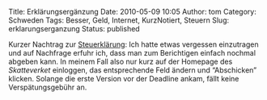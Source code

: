 Title: Erklärungsergänzung
Date: 2010-05-09 10:05
Author: tom
Category: Schweden
Tags: Besser, Geld, Internet, KurzNotiert, Steuern
Slug: erklarungserganzung
Status: published

Kurzer Nachtrag zur
[Steuerklärung](http://www.fiket.de/2010/05/03/deklaration/): Ich hatte
etwas vergessen einzutragen und auf Nachfrage erfuhr ich, dass man zum
Berichtigen einfach nochmal abgeben kann. In meinem Fall also nur kurz
auf der Homepage des *Skatteverket* einloggen, das entsprechende Feld
ändern und “Abschicken” klicken. Solange die erste Version vor der
Deadline ankam, fällt keine Verspätungsgebühr an.

